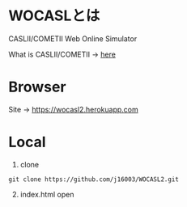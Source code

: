 # WOCASLとは
CASLⅡ/COMETⅡ Web Online Simulator

What is CASLⅡ/COMETⅡ → [here](http://www.chiba-fjb.ac.jp/fjb_labo/casl/spec.html)

# Browser
Site → https://wocasl2.herokuapp.com

# Local
1. clone
```
git clone https://github.com/j16003/WOCASL2.git
```
2. index.html open

